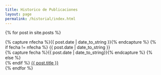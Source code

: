 ```yaml
---
title: Historico de Publicaciones
layout: page
permalink: /historial/index.html
---
```

{% for post in site.posts %}
  <div class="row">
    {% capture nfecha %}{{ post.date | date_to_string }}{% endcapture %}
    {% if fecha != nfecha %}
        <time class="col-xs-2">{{ post.date | date_to_string }}</time>
        <div class="col-xs-10">
        {% capture fecha %}{{ post.date | date_to_string}}{% endcapture %}
    {% else %}
        <div class="col-xs-10 col-xs-offset-2">
    {% endif %}
    <a href="{{ post.url | prepend: site.baseurl }}">{{ post.title }}</a></div>
  </div>
{% endfor %}